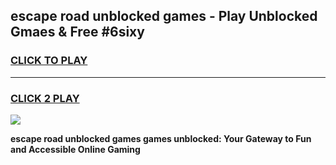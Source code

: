 
## escape road unblocked games - Play Unblocked Gmaes & Free #6sixy
<h3>
<a href="https://premium.freeplayer.one?title=escape_road_unblocked_games&ref=01M">CLICK TO PLAY</a></h3>
<hr>

<h3>
<a href="https://premium.freeplayer.one?title=escape_road_unblocked_games&ref=01M">CLICK 2 PLAY</a>
  
</h3>

<a href="https://premium.freeplayer.one?title=escape_road_unblocked_games&ref=01M"><img src="https://clearcache.store/games.png"></a>


**escape road unblocked games games unblocked: Your Gateway to Fun and Accessible Online Gaming**
